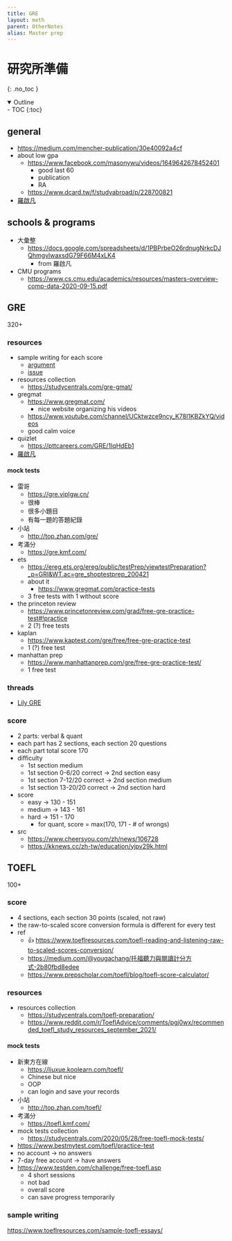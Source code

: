 ```yaml
---
title: GRE
layout: meth
parent: OtherNotes
alias: Master prep
---
```


# 研究所準備
{: .no_toc }

<details open markdown="block">
  <summary>
    Outline
  </summary>
- TOC
{:toc}
</details>

## general
- <https://medium.com/mencher-publication/30e40092a4cf>
- about low gpa
	- <https://www.facebook.com/masonywu/videos/1649642678452401>
		- good last 60
		- publication
		- RA
	- <https://www.dcard.tw/f/studyabroad/p/228700821>
- [羅啟凡](https://robert1003.medium.com/d21418a129a5)

## schools & programs

- 大彙整
	- <https://docs.google.com/spreadsheets/d/1PBPrbeO26rdnugNrkcDJQhmgvlwaxsdG79F66M4xLK4>
		- from 羅啟凡
- CMU programs
	- <https://www.cs.cmu.edu/academics/resources/masters-overview-comp-data-2020-09-15.pdf>

## GRE
320+

### resources
- sample writing for each score
	- [argument](https://www.ets.org/gre/revised_general/prepare/analytical_writing/argument/sample_responses)
	- [issue](https://www.ets.org/gre/revised_general/prepare/analytical_writing/issue/sample_responses)
- resources collection
	- <https://studycentrals.com/gre-gmat/>
- gregmat
	- <https://www.gregmat.com/>
		- nice website organizing his videos
	- <https://www.youtube.com/channel/UCktwzce9ncy_K78l1KBZkYQ/videos>
	- good calm voice
- quizlet
	- <https://pttcareers.com/GRE/1IqHdEb1>
- [羅啟凡](https://robert1003.medium.com/cac74f00d0dc)

#### mock tests
- 雷哥
	- <https://gre.viplgw.cn/>
	- 很棒
	- 很多小題目
	- 有每一題的答題紀錄
- 小站
	- <http://top.zhan.com/gre/>
- 考滿分
	- <https://gre.kmf.com/>
- ets
	- <https://ereg.ets.org/ereg/public/testPrep/viewtestPreparation?_p=GRI&WT.ac=gre_shoptestprep_200421>
	- about it
		- <https://www.gregmat.com/practice-tests>
	- 3 free tests with 1 without score
- the princeton review
	- <https://www.princetonreview.com/grad/free-gre-practice-test#!practice>
	- 2 (?) free tests
- kaplan
	- <https://www.kaptest.com/gre/free/free-gre-practice-test>
	- 1 (?) free test
- manhattan prep
	- <https://www.manhattanprep.com/gre/free-gre-practice-test/>
	- 1 free test

### threads
- [Lily GRE](https://www.lilygre.com/post/lilygre-lily-consultant-post)

### score

- 2 parts: verbal & quant
- each part has 2 sections, each section 20 questions
- each part total score 170
- difficulty
	- 1st section medium
	- 1st section 0-6/20 correct -> 2nd section easy 
	- 1st section 7-12/20 correct -> 2nd section medium
	- 1st section 13-20/20 correct -> 2nd section hard 
- score
	- easy -> 130 - 151
	- medium -> 143 - 161
	- hard -> 151 - 170
		- for quant, score = max(170, 171 - # of wrongs)
- src
	- <https://www.cheersyou.com/zh/news/106728>
	- <https://kknews.cc/zh-tw/education/yjpv29k.html>

## TOEFL
100+

### score
- 4 sections, each section 30 points (scaled, not raw)
- the raw-to-scaled score conversion formula is different for every test
- ref
	- 👍 <https://www.toeflresources.com/toefl-reading-and-listening-raw-to-scaled-scores-conversion/>
	- <https://medium.com/@yougachang/托福聽力與閱讀計分方式-2b80fbd8edee>
	- <https://www.prepscholar.com/toefl/blog/toefl-score-calculator/>


### resources
- resources collection
	- <https://studycentrals.com/toefl-preparation/>
	- <https://www.reddit.com/r/ToeflAdvice/comments/pgj0wx/recommended_toefl_study_resources_september_2021/>

#### mock tests
- 新東方在線
	- <https://liuxue.koolearn.com/toefl/>
	- Chinese but nice
	- OOP
	- can login and save your records
- 小站
	- <http://top.zhan.com/toefl/>
- 考滿分
	- <https://toefl.kmf.com/>
- mock tests collection
	- <https://studycentrals.com/2020/05/28/free-toefl-mock-tests/>
- <https://www.bestmytest.com/toefl/practice-test>
-   no account → no answers  
-   7-day free account → have answers
- <https://www.testden.com/challenge/free-toefl.asp>
	- 4 short sessions
	- not bad
	- overall score
	- can save progress temporarily

### sample writing
<https://www.toeflresources.com/sample-toefl-essays/>